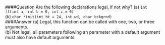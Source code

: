 ####Question
Are the following declarations legal, if not why?
(a) `int ff(int a, int b = 0, int c = 0)`  
(b) `char *init(int ht = 24, int wd, char bckgrnd)`  
####Answer
(a) Legal, this function can be called with one, two, or three arguments.  
(b) Not legal, all parameters following an parameter with a default argument must also have default arguments.  
